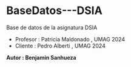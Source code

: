 # BaseDatos---DSIA

Base de datos de la asignatura DSIA 

- Profesor : Patricia Maldonado , UMAG 2024
- Cliente : Pedro Alberti , UMAG 2024
 
**Autor : Benjamin Sanhueza**
